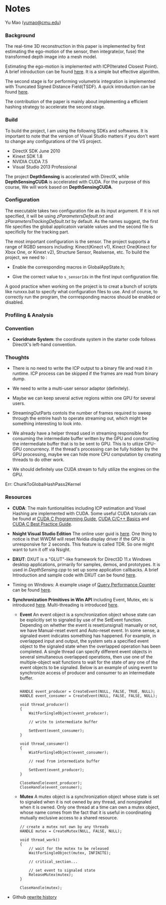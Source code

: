 # Notes

Yu Mao (yumao@cmu.edu)

### Background

The real-time 3D reconstruction in this paper is implemented by first estimating the ego-motion of the sensor, then integrate(or, fuse) the transformed depth image into a mesh model.

Estimating the ego-motion is implemented with ICP(Iterated Closest Point). A brief introduction can be found [here](http://www.onerussian.com/classes/cis780/icp-slides.pdf). It is a simple but effective algorithm.

The second stage is for performing volumetrix integration is implemented with Truncated Signed Distance Field(TSDF). A quick introduction can be found [here](http://www.cs.unc.edu/~marc/tutorial/node129.html).

The contribution of the paper is mainly about implementing a efficient hashing strategy to accelerate the second stage.


### Build

To build the project, I am using the following SDKs and softwares. It is important to note that the version of Visual Studio matters if you don't want to change any configurations of the VS project.

+ DirectX SDK June 2010
+ Kinext SDK 1.8
+ NVIDIA CUDA 7.5
+ Visual Studio 2013 Professional

The project **DepthSensing** is accelerated with DirectX, while **DepthSensingCUDA** is accelerated with CUDA. For the purpose of this course, We will work based on **DepthSensingCUDA**.

### Configuration

The executable takes two configuration file as its input argument. If it is not specified, it will be using _zParametersDefault.txt_ and _zParametersTrackingDefault.txt_ by default. As the names suggest, the first file specifies the global applicatoin variable values and the second file is specificlly for the tracking part.

The most important configuration is the sensor. The project supports a range of RGBD sensors including: Kinect(Kinect v1), Kinect One(Kinect for Xbox One, or Kinext v2), Structure Sensor, Realsense, etc. To build the project, we need to :

+ Enable the corresponding macros in GlobalAppState.h;

+ Give the correct value to `s_sensorIdx` in the first input configuration file.

A good practice when working on the project is to creat a bunch of scripts like runxxx.bat to specify what configuration files to use. And of course, to correctly run the program, the corrresponding macros should be enabled or disabled.

### Profiling & Analysis

### Convention

+ **Cooridnate System**: the coordinate system in the starter code follows DirectX's left-hand convention.

### Thoughts

+ There is no need to write the ICP output to a binary file and read it in runtime. ICP process can be skipped if the frames are read from binary dump.

+ We need to write a multi-user sensor adaptor (definitely).

+ Maybe we can keep several active regions within one GPU for several users.

+ StreamingOutParts contols the number of frames required to sweep through the entrire hash to operate streaming out, which might be something interesting to look into.

+ We already have a helper thread used in streaming responsible for
  consuming the intermediate buffer written by the GPU and constructing the intermediate buffer that is to be sent to GPU. This is to utlize CPU-GPU concurrency. If the thread's processing can be fully hidden by the GPU processing, maybe we can hide more CPU computation by creating threads to do other work.

+ We should definitely use CUDA stream to fully utilize the engines on the GPU.


Err: ChunkToGlobalHashPass2Kernel


### Resources

+ **CUDA**: The main funtionalities including ICP estimation and Voxel Hashing are implemented with CUDA. Some useful CUDA tutorials can be found at [CUDA C Programming Guide](https://docs.nvidia.com/cuda/cuda-c-programming-guide/index.html), [CUDA C/C++ Basics](http://www.nvidia.com/docs/io/116711/sc11-cuda-c-basics.pdf) and [CUDA C Best Practice Guide](https://docs.nvidia.com/cuda/cuda-c-best-practices-guide/index.html).

+ **Nsight Visual Studio Edition** The online user guid is [here](http://docs.nvidia.com/nsight-visual-studio-edition/5.2/Nsight_Visual_Studio_Edition_User_Guide.htm). One thing to notice is that WWDM will reset Nvidia display driver if the GPU is unresponsive for 2 seconds. This feature is called TDR. So one might want to turn it off via Nsight.

+ **DXUT**: DXUT is a "GLUT"-like framework for Direct3D 11.x Windows desktop applications, primarily for samples, demos, and prototypes. It is used in _DepthSensing.cpp_ to set up some application callbacks. A brief Introduction and sample code with DXUT can be found [here](https://code.msdn.microsoft.com/DXUT-Tutorial-Win32-Sample-fe15e440).

+ Timing on Windows: A example usage of [Query Performance Counter](https://msdn.microsoft.com/en-us/library/windows/desktop/dn553408(v=vs.85).aspx) can be found [here](http://stackoverflow.com/questions/1739259/how-to-use-queryperformancecounter).

+ **Synchronization Primitives in Win API** including Event, Mutex, etc is introduced [here](https://msdn.microsoft.com/en-us/library/windows/desktop/ms681924(v=vs.85).aspx). Multi-threading is introduced [here](https://msdn.microsoft.com/en-us/library/windows/desktop/ms684841(v=vs.85).aspx).

	+ **Event** An event object is a synchronization object whose state can be explicitly set to signaled by use of the SetEvent function. Depending on whether the event is reset(unsignal) manually or not, we have Manual-reset event and Auto-reset event. In some sense, a signaled event indicates something has happened. For example, in overlapped input and output, the system sets a specified event object to the signaled state when the overlapped operation has been completed. A single thread can specify different event objects in several simultaneous overlapped operations, then use one of the multiple-object wait functions to wait for the state of any one of the event objects to be signaled. Below is an example of using event to synchronize access of producer and consumer to an intermediate buffer.
	
		```
		
		HANDLE event_producer = CreateEvent(NULL, FALSE, TRUE, NULL);
		HANDLE event_consumer = CreateEvent(NULL, FALSE, FALSE, NULL);
		
		void thread_producer()
		{
			WaitForSingleObject(event_producer);
			
			// write to intermediate buffer
			
			SetEvent(event_consumer);
		}
		
		void thread_consumer()
		{
			WiatForSingleObject(event_consumer);
			
			// read from intermediate buffer
			
			SetEvent(event_producer);
		}
		
		CloseHandle(event_producer);
		CloseHandle(event_consumer);
		
		```
	
	+ **Mutex** A mutex object is a synchronization object whose state is set to signaled when it is not owned by any thread, and nonsignaled when it is owned. Only one thread at a time can own a mutex object, whose name comes from the fact that it is useful in coordinating mutually exclusive access to a shared resource.
	
		```
		// create a mutex not own by any threads
		HANDLE mutex = CreateMutex(NULL, FALSE, NULL);
		
		void thread_work()
		{
			// wait for the mutex to be released
			WaitForSingleObject(mutex, INFINITE);
			
			// critical_section...
			
			// set event to signaled state
			ReleaseMutex(mutex);	
		}
		
		CloseHandle(mutex);
		
		```
 + Github [rewrite history](http://stackoverflow.com/questions/4372435/how-can-i-rollback-a-github-repository-to-a-specific-commit)
	
	

